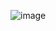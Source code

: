 ![image](https://user-images.githubusercontent.com/63789702/188315409-d15c62d3-f5d2-4148-8374-700133a37037.png)
